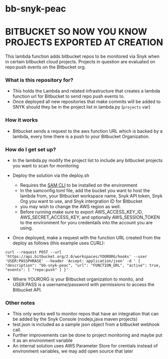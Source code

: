 # bb-snyk-peac
# BITBUCKET SO NOW YOU KNOW PROJECTS EXPORTED AT CREATION

This lambda function adds bitbucket repos to be monitored via Snyk when in certain bitbucket cloud projects.  Projects in question are evaluated on repo:push events on the Bitbucket org.

### What is this repository for? ###

* This holds the Lambda and related infrastructure that creates a lambda function url for Bitbucket to send repo push events to.
* Once deployed all new repositories that make commits will be added to SNYK should they be in the project list in lambda.py (`projects` var)

### How it works ###

* Bitbucket sends a request to the aws function URL which is backed by a lambda, every time there is a push to your Bitbucket Organization.

### How do I get set up? ###

* In the lambda.py modify the project list to include any bitbucket projects you want to scan for monitoring

* Deploy the solution via the deploy.sh
	* Requires the [SAM CLI](https://docs.aws.amazon.com/serverless-application-model/latest/developerguide/install-sam-cli.html#install-sam-cli-instructions) to be installed on the environment
  * In the samconfig.toml file, add the bucket you want to host the lambda from, your Bitbucket workspace name, Snyk API token, Snyk Org you want to use, and Snyk intergration ID for Bitbucket 
  * you may wish to change the AWS region as well.
  * Before running make sure to export AWS_ACCESS_KEY_ID, AWS_SECRET_ACCESS_KEY, and optionally AWS_SESSION_TOKEN to the environment for yoru credentails into the account you are using.

* Once deployed, make a request with the function URL created from the deploy as follows (this example uses CURL):

``curl --request POST --url 'https://api.bitbucket.org/2.0/workspaces/YOURORG/hooks' --user 'USER:PASSPHRASE' --header 'Accept: application/json' -d '
    {
      "description": "bb-snyk-peac",
      "url": "FUNCTION_URL",
      "active": true,
      "events": [
        "repo:push"
      ]
    }'
``
  * Where YOURORG is your Bitbucket organization to monito, and USER:PASS is a username/password with permissions to access the Bitbucket API.

### Other notes ###
* This only works well to monitor repos that have an integration that can be added by the Snyk Console (nodejs,java maven projects)
* test.json is included as a sample json object from a bitbucket webhook call.
* Further improvements can be done to project monitoring and maybe put it as an environment variable
* An internal solution uses AWS Parameter Store for crentials instead of environment variables, we may add open source that later
